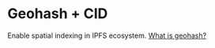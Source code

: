 # Geohash + CID
Enable spatial indexing in IPFS ecosystem.
[What is geohash?](https://www.educative.io/answers/what-is-geohash)
